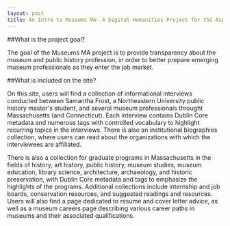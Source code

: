 ```yaml
---
layout: post
title: An Intro to Museums MA- A Digital Humanities Project for the Aspiring Museum Professional
---
```


##What is the project goal?

The goal of the Museums MA project is to provide transparency about the museum and public history profession, in order to better prepare emerging museum professionals as they enter the job market.

##What is included on the site?

On this site, users will find a collection of informational interviews conducted between Samantha Frost, a Northeastern University public history master's student, and several museum professionals throught Massachusetts (and Connecticut). Each interview contains Dublin Core metadata and numerous tags with controlled vocabulary to highlight recurring topics in the interviews. There is also an institutional biographies collection, where users can read about the organizations with which the interviewees are affiliated.

There is also a collection for graduate programs in Massachusetts in the fields of history, art history, public history, museum studies, museum education, library science, architecture, archaeology, and historic preservation, with Dublin Core metadata and tags to emphasize the highlights of the programs. Additional collections include internship and job boards, conservation resources, and suggested readings and resources. Users will also find a page dedicated to resume and cover letter advice, as well as a museum careers page describing various career paths in museums and their associated qualifications. 